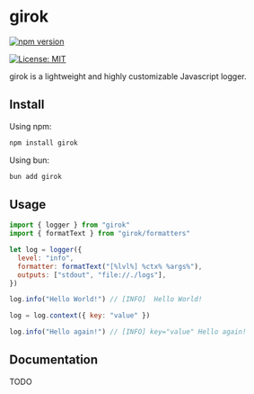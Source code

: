 # girok

[![npm version](https://img.shields.io/npm/v/girok.svg)](https://www.npmjs.com/package/girok)

[![License: MIT](https://img.shields.io/badge/License-MIT-yellow.svg)](https://github.com/pierre-cm/girok/blob/main/LICENSE)

girok is a lightweight and highly customizable Javascript logger.

## Install

Using npm:

```bash
npm install girok
```

Using bun:

```bash
bun add girok
```

## Usage

```js
import { logger } from "girok"
import { formatText } from "girok/formatters"

let log = logger({
  level: "info",
  formatter: formatText("[%lvl%] %ctx% %args%"),
  outputs: ["stdout", "file://./logs"],
})

log.info("Hello World!") // [INFO]  Hello World!

log = log.context({ key: "value" })

log.info("Hello again!") // [INFO] key="value" Hello again!
```

## Documentation

TODO

